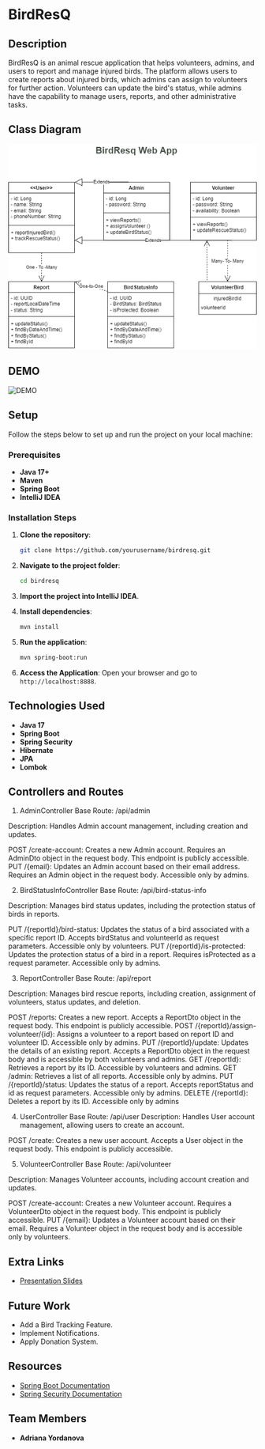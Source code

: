 # BirdResQ

## Description
BirdResQ is an animal rescue application that helps volunteers, admins, and users to report and manage injured birds. The platform allows users to create reports about injured birds, which admins can assign to volunteers for further action. Volunteers can update the bird's status, while admins have the capability to manage users, reports, and other administrative tasks.

## Class Diagram
![UML Class Diagram](images/Untitled%20Diagram.drawio.png)


## DEMO
![DEMO]([images/Untitled%20Diagram.drawio.png](https://www.loom.com/share/af110d0b03054726aa24c0dae9bf2cf6))

## Setup
Follow the steps below to set up and run the project on your local machine:

### Prerequisites
- **Java 17+**
- **Maven**
- **Spring Boot**
- **IntelliJ IDEA**

### Installation Steps
1. **Clone the repository**:
   ```bash
   git clone https://github.com/yourusername/birdresq.git
   ```

2. **Navigate to the project folder**:
   ```bash
   cd birdresq
   ```

3. **Import the project into IntelliJ IDEA**.

4. **Install dependencies**:
   ```bash
   mvn install
   ```

5. **Run the application**:
   ```bash
   mvn spring-boot:run
   ```

6. **Access the Application**:
   Open your browser and go to `http://localhost:8888`.

## Technologies Used
- **Java 17**
- **Spring Boot**
- **Spring Security**
- **Hibernate**
- **JPA**
- **Lombok**


## Controllers and Routes


1. AdminController
   Base Route: /api/admin

Description: Handles Admin account management, including creation and updates.

POST /create-account: Creates a new Admin account. Requires an AdminDto object in the request body. This endpoint is publicly accessible.
PUT /{email}: Updates an Admin account based on their email address. Requires an Admin object in the request body. Accessible only by admins.

2. BirdStatusInfoController
   Base Route: /api/bird-status-info

Description: Manages bird status updates, including the protection status of birds in reports.

PUT /{reportId}/bird-status: Updates the status of a bird associated with a specific report ID. Accepts birdStatus and volunteerId as request parameters. Accessible only by volunteers.
PUT /{reportId}/is-protected: Updates the protection status of a bird in a report. Requires isProtected as a request parameter. Accessible only by admins.

3. ReportController
   Base Route: /api/report

Description: Manages bird rescue reports, including creation, assignment of volunteers, status updates, and deletion.

POST /reports: Creates a new report. Accepts a ReportDto object in the request body. This endpoint is publicly accessible.
POST /{reportId}/assign-volunteer/{id}: Assigns a volunteer to a report based on report ID and volunteer ID. Accessible only by admins.
PUT /{reportId}/update: Updates the details of an existing report. Accepts a ReportDto object in the request body and is accessible by both volunteers and admins.
GET /{reportId}: Retrieves a report by its ID. Accessible by volunteers and admins.
GET /admin: Retrieves a list of all reports. Accessible only by admins.
PUT /{reportId}/status: Updates the status of a report. Accepts reportStatus and id as request parameters. Accessible only by admins.
DELETE /{reportId}: Deletes a report by its ID. Accessible only by admins

4. UserController
   Base Route: /api/user
Description: Handles User account management, allowing users to create an account.

POST /create: Creates a new user account. Accepts a User object in the request body. This endpoint is publicly accessible.

5. VolunteerController
   Base Route: /api/volunteer

Description: Manages Volunteer accounts, including account creation and updates.

POST /create-account: Creates a new Volunteer account. Requires a VolunteerDto object in the request body. This endpoint is publicly accessible.
PUT /{email}: Updates a Volunteer account based on their email. Requires a Volunteer object in the request body and is accessible only by volunteers.

## Extra Links

- [Presentation Slides](https://docs.google.com/presentation/d/13BNWjrI5KB-3kVDR10IB-TUA3vOOh3MdpgYAz39kGaI/edit#slide=id.g312d85cc63d_0_379)

## Future Work
- Add a Bird Tracking Feature.
- Implement Notifications.
- Apply Donation System.

## Resources
- [Spring Boot Documentation](https://spring.io/projects/spring-boot)
- [Spring Security Documentation](https://spring.io/projects/spring-security)

## Team Members
- **Adriana Yordanova** 

